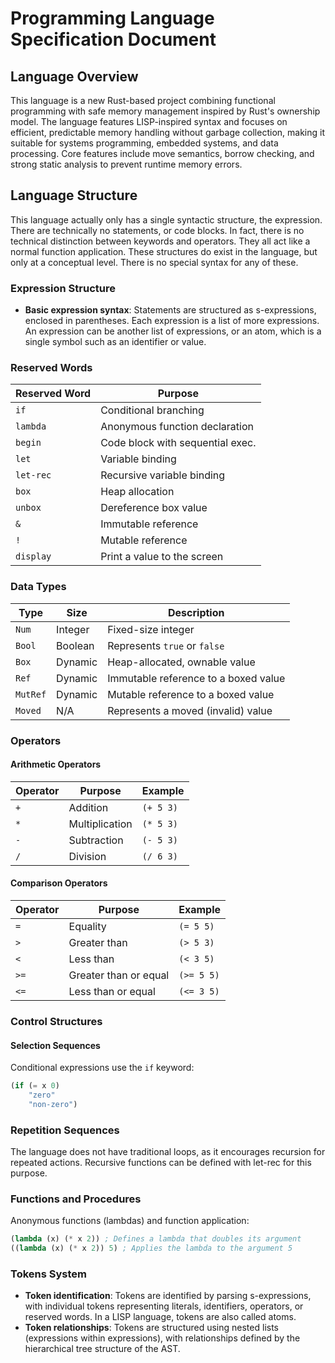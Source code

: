 # Programming Language Specification Document

## Language Overview
This language is a new Rust-based project combining functional programming with safe memory management inspired by Rust's ownership model. The language features LISP-inspired syntax and focuses on efficient, predictable memory handling without garbage collection, making it suitable for systems programming, embedded systems, and data processing. Core features include move semantics, borrow checking, and strong static analysis to prevent runtime memory errors.

## Language Structure
This language actually only has a single syntactic structure, the expression. There are technically no statements, or code blocks. In fact, there is no technical distinction between keywords and operators. They all act like a normal function application. These structures do exist in the language, but only at a conceptual level. There is no special syntax for any of these.

### Expression Structure

- **Basic expression syntax**: Statements are structured as s-expressions, enclosed in parentheses. Each expression is a list of more expressions. An expression can be another list of expressions, or an atom, which is a single symbol such as an identifier or value.

### Reserved Words
| Reserved Word | Purpose                          |
| ------------- | -------------------------------- |
| `if`          | Conditional branching            |
| `lambda`      | Anonymous function declaration   |
| `begin`       | Code block with sequential exec. |
| `let`         | Variable binding                 |
| `let-rec`     | Recursive variable binding       |
| `box`         | Heap allocation                  |
| `unbox`       | Dereference box value            |
| `&`           | Immutable reference              |
| `!`           | Mutable reference                |
| `display`     | Print a value to the screen      |

### Data Types
| Type    | Size     | Description                                  |
| ------- | -------- | -------------------------------------------- |
| `Num`   | Integer  | Fixed-size integer                           |
| `Bool`  | Boolean  | Represents `true` or `false`                 |
| `Box`   | Dynamic  | Heap-allocated, ownable value                |
| `Ref`   | Dynamic  | Immutable reference to a boxed value         |
| `MutRef`| Dynamic  | Mutable reference to a boxed value           |
| `Moved` | N/A      | Represents a moved (invalid) value           |

### Operators

#### Arithmetic Operators
| Operator | Purpose            | Example               |
| -------- | ------------------ | --------------------- |
| `+`      | Addition           | `(+ 5 3)`            |
| `*`      | Multiplication     | `(* 5 3)`            |
| `-`      | Subtraction        | `(- 5 3)`            |
| `/`      | Division           | `(/ 6 3)`            |

#### Comparison Operators
| Operator | Purpose                | Example               |
| -------- | ---------------------- | --------------------- |
| `=`      | Equality               | `(= 5 5)`            |
| `>`      | Greater than           | `(> 5 3)`            |
| `<`      | Less than              | `(< 3 5)`            |
| `>=`     | Greater than or equal  | `(>= 5 5)`           |
| `<=`     | Less than or equal     | `(<= 3 5)`           |

### Control Structures

#### Selection Sequences
Conditional expressions use the `if` keyword:
```lisp
(if (= x 0)
    "zero"
    "non-zero")
```

### Repetition Sequences

The language does not have traditional loops, as it encourages recursion for repeated actions. Recursive functions can be defined with let-rec for this purpose.

### Functions and Procedures

Anonymous functions (lambdas) and function application:

```lisp
(lambda (x) (* x 2)) ; Defines a lambda that doubles its argument
((lambda (x) (* x 2)) 5) ; Applies the lambda to the argument 5
```

### Tokens System

- **Token identification**: Tokens are identified by parsing s-expressions, with individual tokens representing literals, identifiers, operators, or reserved words. In a LISP language, tokens are also called atoms.
- **Token relationships**: Tokens are structured using nested lists (expressions within expressions), with relationships defined by the hierarchical tree structure of the AST.
